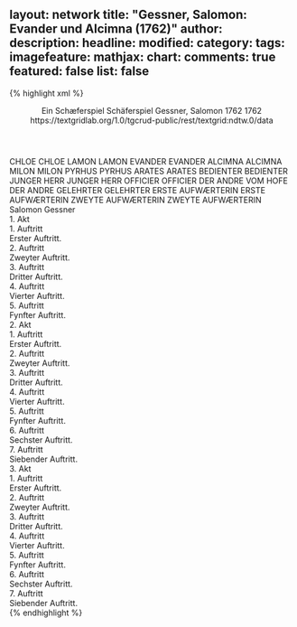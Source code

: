 layout: network
title: "Gessner, Salomon: Evander und Alcimna (1762)"
author:
description:
headline:
modified:
category:
tags:
imagefeature:
mathjax:
chart:
comments: true
featured: false
list: false
---
{% highlight xml %}
<?xml-model href="http://raw.githubusercontent.com/DLiNa/project/master/rules/lina.rnc"?><?xml-model href="http://raw.githubusercontent.com/DLiNa/project/master/rules/lina.sch"?>
<play xmlns="http://lina.digital">
  <header>
    <title>Evander und Alcimna</title>
    <subtitle>Ein Schæferspiel</subtitle>
    <genretitle>Schäferspiel</genretitle>
    <author>Gessner, Salomon</author>
    <date type="print" when="1762">1762</date>
    <date type="premiere"/>
    <date type="written" when="1762">1762</date>
    <source>https://textgridlab.org/1.0/tgcrud-public/rest/textgrid:ndtw.0/data</source>
  </header>
  <personae>
    <character>
      <name>CHLOE</name>
      <alias xml:id="chloe">
        <name>CHLOE</name>
      </alias>
    </character>
    <character>
      <name>LAMON</name>
      <alias xml:id="lamon">
        <name>LAMON</name>
      </alias>
    </character>
    <character>
      <name>EVANDER</name>
      <alias xml:id="evander">
        <name>EVANDER</name>
      </alias>
    </character>
    <character>
      <name>ALCIMNA</name>
      <alias xml:id="alcimna">
        <name>ALCIMNA</name>
      </alias>
    </character>
    <character>
      <name>MILON</name>
      <alias xml:id="milon">
        <name>MILON</name>
      </alias>
    </character>
    <character>
      <name>PYRHUS</name>
      <alias xml:id="pyrhus">
        <name>PYRHUS</name>
      </alias>
    </character>
    <character>
      <name>ARATES</name>
      <alias xml:id="arates">
        <name>ARATES</name>
      </alias>
    </character>
    <character>
      <name>BEDIENTER</name>
      <alias xml:id="bedienter">
        <name>BEDIENTER</name>
      </alias>
    </character>
    <character>
      <name>JUNGER HERR</name>
      <alias xml:id="junger_herr">
        <name>JUNGER HERR</name>
      </alias>
    </character>
    <character>
      <name>OFFICIER</name>
      <alias xml:id="officier">
        <name>OFFICIER</name>
      </alias>
    </character>
    <character>
      <name>DER ANDRE VOM HOFE</name>
      <alias xml:id="der_andre">
        <name>DER ANDRE</name>
      </alias>
    </character>
    <character>
      <name>GELEHRTER</name>
      <alias xml:id="gelehrter">
        <name>GELEHRTER</name>
      </alias>
    </character>
    <character>
      <name>ERSTE AUFWÆRTERIN</name>
      <alias xml:id="erste_aufwærterin">
        <name>ERSTE AUFWÆRTERIN</name>
      </alias>
    </character>
    <character>
      <name>ZWEYTE AUFWÆRTERIN</name>
      <alias xml:id="zweyte_aufwærterin">
        <name>ZWEYTE AUFWÆRTERIN</name>
      </alias>
    </character>
  </personae>
  <text>
    <div>
      <head>Salomon Gessner</head>
    </div>
    <div>
      <head>1. Akt</head>
      <div>
        <head>1. Auftritt</head>
        <div>
          <head>Erster Auftritt.</head>
          <sp who="#chloe">
            <amount n="5" unit="speech_acts"/>
            <amount n="263" unit="words"/>
            <amount n="1484" unit="chars"/>
          </sp>
          <sp who="#lamon">
            <amount n="5" unit="speech_acts"/>
            <amount n="343" unit="words"/>
            <amount n="1" unit="lines"/>
            <amount n="1892" unit="chars"/>
          </sp>
        </div>
      </div>
      <div>
        <head>2. Auftritt</head>
        <div>
          <head>Zweyter Auftritt.</head>
          <sp who="#evander">
            <amount n="4" unit="speech_acts"/>
            <amount n="206" unit="words"/>
            <amount n="3" unit="lines"/>
            <amount n="1105" unit="chars"/>
          </sp>
          <sp who="#alcimna">
            <amount n="4" unit="speech_acts"/>
            <amount n="45" unit="words"/>
            <amount n="3" unit="lines"/>
            <amount n="232" unit="chars"/>
          </sp>
        </div>
      </div>
      <div>
        <head>3. Auftritt</head>
        <div>
          <head>Dritter Auftritt.</head>
          <sp who="#milon">
            <amount n="11" unit="speech_acts"/>
            <amount n="256" unit="words"/>
            <amount n="6" unit="lines"/>
            <amount n="1298" unit="chars"/>
          </sp>
          <sp who="#alcimna">
            <amount n="8" unit="speech_acts"/>
            <amount n="106" unit="words"/>
            <amount n="7" unit="lines"/>
            <amount n="512" unit="chars"/>
          </sp>
          <sp who="#evander">
            <amount n="2" unit="speech_acts"/>
            <amount n="13" unit="words"/>
            <amount n="2" unit="lines"/>
            <amount n="64" unit="chars"/>
          </sp>
        </div>
      </div>
      <div>
        <head>4. Auftritt</head>
        <div>
          <head>Vierter Auftritt.</head>
          <sp who="#alcimna">
            <amount n="11" unit="speech_acts"/>
            <amount n="414" unit="words"/>
            <amount n="21" unit="lines"/>
            <amount n="2254" unit="chars"/>
          </sp>
          <sp who="#evander">
            <amount n="11" unit="speech_acts"/>
            <amount n="416" unit="words"/>
            <amount n="33" unit="lines"/>
            <amount n="2289" unit="chars"/>
          </sp>
        </div>
      </div>
      <div>
        <head>5. Auftritt</head>
        <div>
          <head>Fynfter Auftritt.</head>
          <sp who="#milon">
            <amount n="7" unit="speech_acts"/>
            <amount n="115" unit="words"/>
            <amount n="5" unit="lines"/>
            <amount n="658" unit="chars"/>
          </sp>
          <sp who="#alcimna">
            <amount n="5" unit="speech_acts"/>
            <amount n="47" unit="words"/>
            <amount n="5" unit="lines"/>
            <amount n="256" unit="chars"/>
          </sp>
          <sp who="#evander">
            <amount n="2" unit="speech_acts"/>
            <amount n="5" unit="words"/>
            <amount n="2" unit="lines"/>
            <amount n="20" unit="chars"/>
          </sp>
        </div>
      </div>
    </div>
    <div>
      <head>2. Akt</head>
      <div>
        <head>1. Auftritt</head>
        <div>
          <head>Erster Auftritt.</head>
          <sp who="#pyrhus">
            <amount n="3" unit="speech_acts"/>
            <amount n="200" unit="words"/>
            <amount n="1153" unit="chars"/>
          </sp>
          <sp who="#arates">
            <amount n="2" unit="speech_acts"/>
            <amount n="117" unit="words"/>
            <amount n="709" unit="chars"/>
          </sp>
        </div>
      </div>
      <div>
        <head>2. Auftritt</head>
        <div>
          <head>Zweyter Auftritt.</head>
          <sp who="#evander">
            <amount n="10" unit="speech_acts"/>
            <amount n="537" unit="words"/>
            <amount n="4" unit="lines"/>
            <amount n="2873" unit="chars"/>
          </sp>
          <sp who="#pyrhus">
            <amount n="8" unit="speech_acts"/>
            <amount n="131" unit="words"/>
            <amount n="7" unit="lines"/>
            <amount n="690" unit="chars"/>
          </sp>
          <sp who="#arates">
            <amount n="4" unit="speech_acts"/>
            <amount n="26" unit="words"/>
            <amount n="4" unit="lines"/>
            <amount n="163" unit="chars"/>
          </sp>
        </div>
      </div>
      <div>
        <head>3. Auftritt</head>
        <div>
          <head>Dritter Auftritt.</head>
          <sp who="#bedienter">
            <amount n="1" unit="speech_acts"/>
            <amount n="14" unit="words"/>
            <amount n="1" unit="lines"/>
            <amount n="81" unit="chars"/>
          </sp>
          <sp who="#pyrhus">
            <amount n="5" unit="speech_acts"/>
            <amount n="150" unit="words"/>
            <amount n="1" unit="lines"/>
            <amount n="848" unit="chars"/>
          </sp>
          <sp who="#lamon">
            <amount n="2" unit="speech_acts"/>
            <amount n="87" unit="words"/>
            <amount n="461" unit="chars"/>
          </sp>
          <sp who="#evander">
            <amount n="3" unit="speech_acts"/>
            <amount n="32" unit="words"/>
            <amount n="2" unit="lines"/>
            <amount n="159" unit="chars"/>
          </sp>
        </div>
      </div>
      <div>
        <head>4. Auftritt</head>
        <div>
          <head>Vierter Auftritt.</head>
          <sp who="#evander">
            <amount n="15" unit="speech_acts"/>
            <amount n="288" unit="words"/>
            <amount n="10" unit="lines"/>
            <amount n="1615" unit="chars"/>
          </sp>
          <sp who="#junger_herr">
            <amount n="15" unit="speech_acts"/>
            <amount n="442" unit="words"/>
            <amount n="9" unit="lines"/>
            <amount n="2514" unit="chars"/>
          </sp>
        </div>
      </div>
      <div>
        <head>5. Auftritt</head>
        <div>
          <head>Fynfter Auftritt.</head>
          <sp who="#evander">
            <amount n="12" unit="speech_acts"/>
            <amount n="396" unit="words"/>
            <amount n="4" unit="lines"/>
            <amount n="2181" unit="chars"/>
          </sp>
          <sp who="#officier">
            <amount n="11" unit="speech_acts"/>
            <amount n="287" unit="words"/>
            <amount n="5" unit="lines"/>
            <amount n="1598" unit="chars"/>
          </sp>
        </div>
      </div>
      <div>
        <head>6. Auftritt</head>
        <div>
          <head>Sechster Auftritt.</head>
          <sp who="#evander">
            <amount n="4" unit="speech_acts"/>
            <amount n="134" unit="words"/>
            <amount n="1" unit="lines"/>
            <amount n="755" unit="chars"/>
          </sp>
          <sp who="#der_andre">
            <amount n="3" unit="speech_acts"/>
            <amount n="75" unit="words"/>
            <amount n="2" unit="lines"/>
            <amount n="421" unit="chars"/>
          </sp>
        </div>
      </div>
      <div>
        <head>7. Auftritt</head>
        <div>
          <head>Siebender Auftritt.</head>
          <sp who="#gelehrter">
            <amount n="7" unit="speech_acts"/>
            <amount n="104" unit="words"/>
            <amount n="5" unit="lines"/>
            <amount n="614" unit="chars"/>
          </sp>
          <sp who="#evander">
            <amount n="7" unit="speech_acts"/>
            <amount n="122" unit="words"/>
            <amount n="3" unit="lines"/>
            <amount n="696" unit="chars"/>
          </sp>
        </div>
      </div>
    </div>
    <div>
      <head>3. Akt</head>
      <div>
        <head>1. Auftritt</head>
        <div>
          <head>Erster Auftritt.</head>
          <sp who="#alcimna">
            <amount n="11" unit="speech_acts"/>
            <amount n="234" unit="words"/>
            <amount n="8" unit="lines"/>
            <amount n="1217" unit="chars"/>
          </sp>
          <sp who="#chloe">
            <amount n="9" unit="speech_acts"/>
            <amount n="165" unit="words"/>
            <amount n="6" unit="lines"/>
            <amount n="867" unit="chars"/>
          </sp>
          <sp who="#bedienter">
            <amount n="1" unit="speech_acts"/>
            <amount n="17" unit="words"/>
            <amount n="1" unit="lines"/>
            <amount n="93" unit="chars"/>
          </sp>
        </div>
      </div>
      <div>
        <head>2. Auftritt</head>
        <div>
          <head>Zweyter Auftritt.</head>
          <sp who="#arates">
            <amount n="6" unit="speech_acts"/>
            <amount n="140" unit="words"/>
            <amount n="1" unit="lines"/>
            <amount n="815" unit="chars"/>
          </sp>
          <sp who="#bedienter">
            <amount n="1" unit="speech_acts"/>
            <amount n="45" unit="words"/>
            <amount n="252" unit="chars"/>
          </sp>
          <sp who="#alcimna">
            <amount n="4" unit="speech_acts"/>
            <amount n="36" unit="words"/>
            <amount n="4" unit="lines"/>
            <amount n="201" unit="chars"/>
          </sp>
          <sp who="#chloe">
            <amount n="3" unit="speech_acts"/>
            <amount n="43" unit="words"/>
            <amount n="3" unit="lines"/>
            <amount n="241" unit="chars"/>
          </sp>
        </div>
      </div>
      <div>
        <head>3. Auftritt</head>
        <div>
          <head>Dritter Auftritt.</head>
          <sp who="#erste_aufwærterin">
            <amount n="10" unit="speech_acts"/>
            <amount n="233" unit="words"/>
            <amount n="8" unit="lines"/>
            <amount n="1324" unit="chars"/>
          </sp>
          <sp who="#zweyte_aufwærterin">
            <amount n="11" unit="speech_acts"/>
            <amount n="265" unit="words"/>
            <amount n="4" unit="lines"/>
            <amount n="1567" unit="chars"/>
          </sp>
          <sp who="#alcimna">
            <amount n="19" unit="speech_acts"/>
            <amount n="773" unit="words"/>
            <amount n="6" unit="lines"/>
            <amount n="4226" unit="chars"/>
          </sp>
        </div>
      </div>
      <div>
        <head>4. Auftritt</head>
        <div>
          <head>Vierter Auftritt.</head>
          <sp who="#evander">
            <amount n="1" unit="speech_acts"/>
            <amount n="595" unit="words"/>
            <amount n="3358" unit="chars"/>
          </sp>
        </div>
      </div>
      <div>
        <head>5. Auftritt</head>
        <div>
          <head>Fynfter Auftritt.</head>
          <sp who="#pyrhus">
            <amount n="12" unit="speech_acts"/>
            <amount n="206" unit="words"/>
            <amount n="6" unit="lines"/>
            <amount n="1131" unit="chars"/>
          </sp>
          <sp who="#evander">
            <amount n="11" unit="speech_acts"/>
            <amount n="250" unit="words"/>
            <amount n="8" unit="lines"/>
            <amount n="1365" unit="chars"/>
          </sp>
        </div>
      </div>
      <div>
        <head>6. Auftritt</head>
        <div>
          <head>Sechster Auftritt.</head>
          <sp who="#arates">
            <amount n="4" unit="speech_acts"/>
            <amount n="61" unit="words"/>
            <amount n="3" unit="lines"/>
            <amount n="311" unit="chars"/>
          </sp>
          <sp who="#evander">
            <amount n="1" unit="speech_acts"/>
            <amount n="21" unit="words"/>
            <amount n="116" unit="chars"/>
          </sp>
          <sp who="#pyrhus">
            <amount n="2" unit="speech_acts"/>
            <amount n="34" unit="words"/>
            <amount n="1" unit="lines"/>
            <amount n="171" unit="chars"/>
          </sp>
        </div>
      </div>
      <div>
        <head>7. Auftritt</head>
        <div>
          <head>Siebender Auftritt.</head>
          <sp who="#alcimna">
            <amount n="5" unit="speech_acts"/>
            <amount n="80" unit="words"/>
            <amount n="4" unit="lines"/>
            <amount n="453" unit="chars"/>
          </sp>
          <sp who="#evander">
            <amount n="5" unit="speech_acts"/>
            <amount n="62" unit="words"/>
            <amount n="5" unit="lines"/>
            <amount n="311" unit="chars"/>
          </sp>
          <sp who="#arates">
            <amount n="2" unit="speech_acts"/>
            <amount n="27" unit="words"/>
            <amount n="2" unit="lines"/>
            <amount n="154" unit="chars"/>
          </sp>
          <sp who="#pyrhus">
            <amount n="2" unit="speech_acts"/>
            <amount n="35" unit="words"/>
            <amount n="1" unit="lines"/>
            <amount n="204" unit="chars"/>
          </sp>
        </div>
      </div>
    </div>
  </text>
</play>
{% endhighlight %}